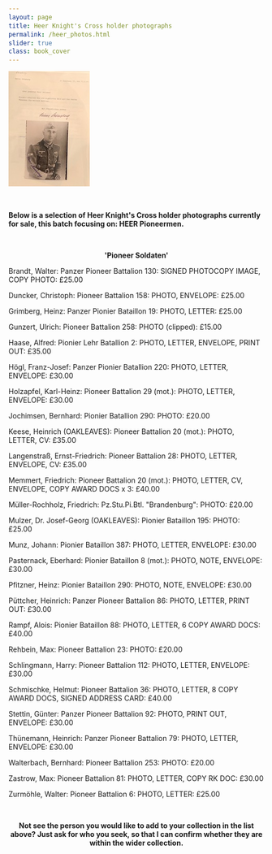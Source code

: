 ```yaml
---
layout: page
title: Heer Knight's Cross holder photographs
permalink: /heer_photos.html
slider: true
class: book_cover
---
```


<p float="left">
<img src="./assets/Heinz Grimberg.jpeg"/>
</p>  
<br />
<p><b>Below is a selection of Heer Knight's Cross holder photographs currently for sale, this batch focusing on: HEER Pioneermen.</b></p>
<br />
<p><b><center>'Pioneer Soldaten'</center></b></p>
<p>Brandt,	Walter: Panzer Pioneer Battalion 130:	SIGNED PHOTOCOPY IMAGE, COPY PHOTO:	£25.00</p>
<p>Duncker,	Christoph: Pioneer Battalion 158:	PHOTO, ENVELOPE: £25.00</p>
<p>Grimberg,	Heinz: Panzer Pionier Bataillon 19:	PHOTO, LETTER: £25.00</p>
<p>Gunzert,	Ulrich: Pioneer Battalion 258:	PHOTO (clipped): £15.00</p>
<p>Haase,	Alfred: Pionier Lehr Batallion 2:	PHOTO, LETTER, ENVELOPE, PRINT OUT: £35.00</p>
<p>Högl,	Franz-Josef: Panzer Pionier Batallion 220:	PHOTO, LETTER, ENVELOPE: £30.00</p>
<p>Holzapfel,	Karl-Heinz: Pioneer Battalion 29 (mot.):	PHOTO, LETTER, ENVELOPE: £30.00</p>
<p>Jochimsen,	Bernhard: Pionier Batallion 290:	PHOTO: £20.00</p>
<p>Keese,	Heinrich	(OAKLEAVES): Pioneer Battalion 20 (mot.):	PHOTO, LETTER, CV: £35.00</p>
<p>Langenstraß,	Ernst-Friedrich: Pioneer Battalion 28:	PHOTO, LETTER, ENVELOPE, CV: £35.00</p>
<p>Memmert,	Friedrich: Pioneer Battalion 20 (mot.):	PHOTO, LETTER, CV, ENVELOPE, COPY AWARD DOCS x 3: £40.00</p>
<p>Müller-Rochholz,	Friedrich: Pz.Stu.Pi.Btl. "Brandenburg":	PHOTO: £20.00</p>
<p>Mulzer,	Dr. Josef-Georg	(OAKLEAVES): Pionier Bataillon 195:	PHOTO: £25.00</p>
<p>Munz, Johann: Pionier Bataillon 387:	PHOTO, LETTER, ENVELOPE: £30.00</p>
<p>Pasternack,	Eberhard: Pionier Bataillon 8 (mot.):	PHOTO, NOTE, ENVELOPE: £30.00</p>
<p>Pfitzner,	Heinz: Pionier Bataillon 290:	PHOTO, NOTE, ENVELOPE: £30.00</p>
<p>Püttcher,	Heinrich: Panzer Pioneer Battalion 86:	PHOTO, LETTER, PRINT OUT: £30.00</p>
<p>Rampf,	Alois: Pionier Bataillon 88:	PHOTO, LETTER, 6 COPY AWARD DOCS: £40.00</p>
<p>Rehbein,	Max: Pioneer Battalion 23:	PHOTO: £20.00</p>
<p>Schlingmann,	Harry: Pioneer Battalion 112:	PHOTO, LETTER, ENVELOPE: £30.00</p>
<p>Schmischke,	Helmut: Pioneer Battalion 36:	PHOTO, LETTER, 8 COPY AWARD DOCS, SIGNED ADDRESS CARD: £40.00</p>
<p>Stettin,	Günter: Panzer Pioneer Battalion 92:	PHOTO, PRINT OUT, ENVELOPE: £30.00</p>
<p>Thünemann,	Heinrich: Panzer Pioneer Battalion 79:	PHOTO, LETTER, ENVELOPE: £30.00</p>
<p>Walterbach,	Bernhard: Pioneer Battalion 253:	PHOTO: £20.00</p>
<p>Zastrow,	Max: Pioneer Battalion 81:	PHOTO, LETTER, COPY RK DOC: £30.00</p>
<p>Zurmöhle,	Walter: Pioneer Battalion 6:	PHOTO, LETTER: £25.00</p>
<br />
<p><b><center>Not see the person you would like to add to your collection in the list above? Just ask for who you seek, so that I can confirm whether they are within the wider collection.</center></b></p>

